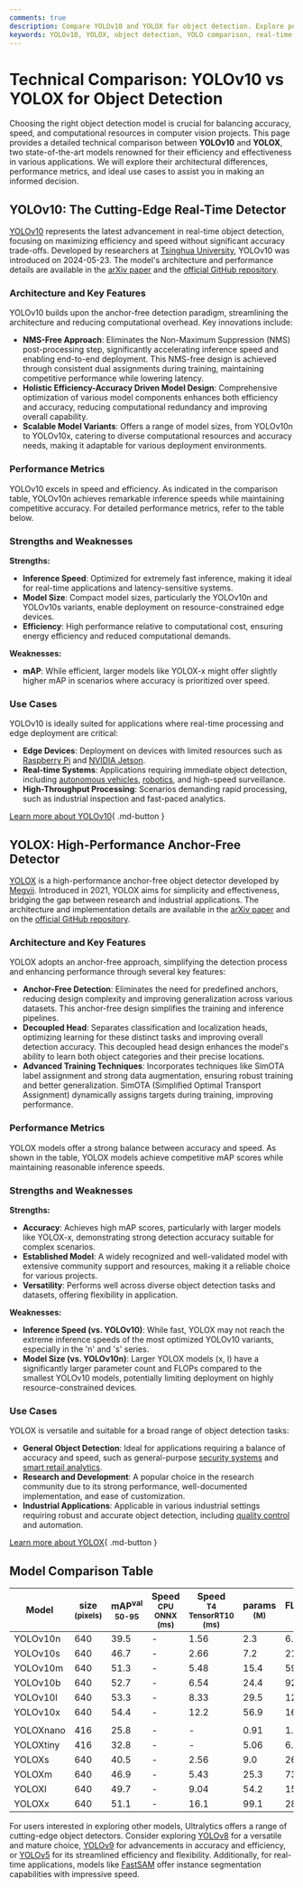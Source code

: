 ```yaml
---
comments: true
description: Compare YOLOv10 and YOLOX for object detection. Explore performance metrics, architecture, strengths, and ideal use cases for these top AI models.
keywords: YOLOv10, YOLOX, object detection, YOLO comparison, real-time AI models, Ultralytics, computer vision, model performance, anchor-free detection, AI benchmark
---
```


# Technical Comparison: YOLOv10 vs YOLOX for Object Detection

Choosing the right object detection model is crucial for balancing accuracy, speed, and computational resources in computer vision projects. This page provides a detailed technical comparison between **YOLOv10** and **YOLOX**, two state-of-the-art models renowned for their efficiency and effectiveness in various applications. We will explore their architectural differences, performance metrics, and ideal use cases to assist you in making an informed decision.

<script async src="https://cdn.jsdelivr.net/npm/chart.js"></script>
<script defer src="../../javascript/benchmark.js"></script>

<canvas id="modelComparisonChart" width="1024" height="400" active-models='["YOLOv10", "YOLOX"]'></canvas>

## YOLOv10: The Cutting-Edge Real-Time Detector

[YOLOv10](https://docs.ultralytics.com/models/yolov10/) represents the latest advancement in real-time object detection, focusing on maximizing efficiency and speed without significant accuracy trade-offs. Developed by researchers at [Tsinghua University](https://www.tsinghua.edu.cn/en/), YOLOv10 was introduced on 2024-05-23. The model's architecture and performance details are available in the [arXiv paper](https://arxiv.org/abs/2405.14458) and the [official GitHub repository](https://github.com/THU-MIG/yolov10).

### Architecture and Key Features

YOLOv10 builds upon the anchor-free detection paradigm, streamlining the architecture and reducing computational overhead. Key innovations include:

- **NMS-Free Approach**: Eliminates the Non-Maximum Suppression (NMS) post-processing step, significantly accelerating inference speed and enabling end-to-end deployment. This NMS-free design is achieved through consistent dual assignments during training, maintaining competitive performance while lowering latency.
- **Holistic Efficiency-Accuracy Driven Model Design**: Comprehensive optimization of various model components enhances both efficiency and accuracy, reducing computational redundancy and improving overall capability.
- **Scalable Model Variants**: Offers a range of model sizes, from YOLOv10n to YOLOv10x, catering to diverse computational resources and accuracy needs, making it adaptable for various deployment environments.

### Performance Metrics

YOLOv10 excels in speed and efficiency. As indicated in the comparison table, YOLOv10n achieves remarkable inference speeds while maintaining competitive accuracy. For detailed performance metrics, refer to the table below.

### Strengths and Weaknesses

**Strengths:**

- **Inference Speed**: Optimized for extremely fast inference, making it ideal for real-time applications and latency-sensitive systems.
- **Model Size**: Compact model sizes, particularly the YOLOv10n and YOLOv10s variants, enable deployment on resource-constrained edge devices.
- **Efficiency**: High performance relative to computational cost, ensuring energy efficiency and reduced computational demands.

**Weaknesses:**

- **mAP**: While efficient, larger models like YOLOX-x might offer slightly higher mAP in scenarios where accuracy is prioritized over speed.

### Use Cases

YOLOv10 is ideally suited for applications where real-time processing and edge deployment are critical:

- **Edge Devices**: Deployment on devices with limited resources such as [Raspberry Pi](https://docs.ultralytics.com/guides/raspberry-pi/) and [NVIDIA Jetson](https://docs.ultralytics.com/guides/nvidia-jetson/).
- **Real-time Systems**: Applications requiring immediate object detection, including [autonomous vehicles](https://www.ultralytics.com/solutions/ai-in-self-driving), [robotics](https://www.ultralytics.com/glossary/robotics), and high-speed surveillance.
- **High-Throughput Processing**: Scenarios demanding rapid processing, such as industrial inspection and fast-paced analytics.

[Learn more about YOLOv10](https://docs.ultralytics.com/models/yolov10/){ .md-button }

## YOLOX: High-Performance Anchor-Free Detector

[YOLOX](https://yolox.readthedocs.io/en/latest/) is a high-performance anchor-free object detector developed by [Megvii](https://www.megvii.com/en). Introduced in 2021, YOLOX aims for simplicity and effectiveness, bridging the gap between research and industrial applications. The architecture and implementation details are available in the [arXiv paper](https://arxiv.org/abs/2107.08430) and on the [official GitHub repository](https://github.com/Megvii-BaseDetection/YOLOX).

### Architecture and Key Features

YOLOX adopts an anchor-free approach, simplifying the detection process and enhancing performance through several key features:

- **Anchor-Free Detection**: Eliminates the need for predefined anchors, reducing design complexity and improving generalization across various datasets. This anchor-free design simplifies the training and inference pipelines.
- **Decoupled Head**: Separates classification and localization heads, optimizing learning for these distinct tasks and improving overall detection accuracy. This decoupled head design enhances the model's ability to learn both object categories and their precise locations.
- **Advanced Training Techniques**: Incorporates techniques like SimOTA label assignment and strong data augmentation, ensuring robust training and better generalization. SimOTA (Simplified Optimal Transport Assignment) dynamically assigns targets during training, improving performance.

### Performance Metrics

YOLOX models offer a strong balance between accuracy and speed. As shown in the table, YOLOX models achieve competitive mAP scores while maintaining reasonable inference speeds.

### Strengths and Weaknesses

**Strengths:**

- **Accuracy**: Achieves high mAP scores, particularly with larger models like YOLOX-x, demonstrating strong detection accuracy suitable for complex scenarios.
- **Established Model**: A widely recognized and well-validated model with extensive community support and resources, making it a reliable choice for various projects.
- **Versatility**: Performs well across diverse object detection tasks and datasets, offering flexibility in application.

**Weaknesses:**

- **Inference Speed (vs. YOLOv10)**: While fast, YOLOX may not reach the extreme inference speeds of the most optimized YOLOv10 variants, especially in the 'n' and 's' series.
- **Model Size (vs. YOLOv10n)**: Larger YOLOX models (x, l) have a significantly larger parameter count and FLOPs compared to the smallest YOLOv10 models, potentially limiting deployment on highly resource-constrained devices.

### Use Cases

YOLOX is versatile and suitable for a broad range of object detection tasks:

- **General Object Detection**: Ideal for applications requiring a balance of accuracy and speed, such as general-purpose [security systems](https://www.ultralytics.com/blog/security-alarm-system-projects-with-ultralytics-yolov8) and [smart retail analytics](https://www.ultralytics.com/blog/ai-for-smarter-retail-inventory-management).
- **Research and Development**: A popular choice in the research community due to its strong performance, well-documented implementation, and ease of customization.
- **Industrial Applications**: Applicable in various industrial settings requiring robust and accurate object detection, including [quality control](https://www.ultralytics.com/solutions/ai-in-manufacturing) and automation.

[Learn more about YOLOX](https://yolox.readthedocs.io/en/latest/){ .md-button }

## Model Comparison Table

| Model     | size<br><sup>(pixels) | mAP<sup>val<br>50-95 | Speed<br><sup>CPU ONNX<br>(ms) | Speed<br><sup>T4 TensorRT10<br>(ms) | params<br><sup>(M) | FLOPs<br><sup>(B) |
| --------- | --------------------- | -------------------- | ------------------------------ | ----------------------------------- | ------------------ | ----------------- |
| YOLOv10n  | 640                   | 39.5                 | -                              | 1.56                                | 2.3                | 6.7               |
| YOLOv10s  | 640                   | 46.7                 | -                              | 2.66                                | 7.2                | 21.6              |
| YOLOv10m  | 640                   | 51.3                 | -                              | 5.48                                | 15.4               | 59.1              |
| YOLOv10b  | 640                   | 52.7                 | -                              | 6.54                                | 24.4               | 92.0              |
| YOLOv10l  | 640                   | 53.3                 | -                              | 8.33                                | 29.5               | 120.3             |
| YOLOv10x  | 640                   | 54.4                 | -                              | 12.2                                | 56.9               | 160.4             |
|           |                       |                      |                                |                                     |                    |                   |
| YOLOXnano | 416                   | 25.8                 | -                              | -                                   | 0.91               | 1.08              |
| YOLOXtiny | 416                   | 32.8                 | -                              | -                                   | 5.06               | 6.45              |
| YOLOXs    | 640                   | 40.5                 | -                              | 2.56                                | 9.0                | 26.8              |
| YOLOXm    | 640                   | 46.9                 | -                              | 5.43                                | 25.3               | 73.8              |
| YOLOXl    | 640                   | 49.7                 | -                              | 9.04                                | 54.2               | 155.6             |
| YOLOXx    | 640                   | 51.1                 | -                              | 16.1                                | 99.1               | 281.9             |

For users interested in exploring other models, Ultralytics offers a range of cutting-edge object detectors. Consider exploring [YOLOv8](https://docs.ultralytics.com/models/yolov8/) for a versatile and mature choice, [YOLOv9](https://docs.ultralytics.com/models/yolov9/) for advancements in accuracy and efficiency, or [YOLOv5](https://docs.ultralytics.com/models/yolov5/) for its streamlined efficiency and flexibility. Additionally, for real-time applications, models like [FastSAM](https://docs.ultralytics.com/models/fast-sam/) offer instance segmentation capabilities with impressive speed.
